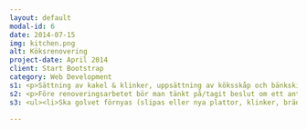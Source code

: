 ```yaml
---
layout: default
modal-id: 6
date: 2014-07-15
img: kitchen.png
alt: Köksrenovering
project-date: April 2014
client: Start Bootstrap
category: Web Development
s1: <p>Sättning av kakel & klinker, uppsättning av köksskåp och bänkskivor samt installation av fläkt, vask, induktionshäll och ugnar/spisar.</p>
s2: <p>Före renoveringsarbetet bör man tänkt på/tagit beslut om ett antal olika saker:</p>
s3: <ul><li>Ska golvet förnyas (slipas eller nya plattor, klinker, brädor)?</li></ul>

---
```

